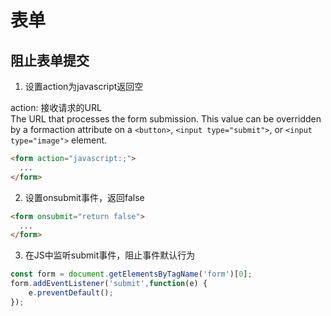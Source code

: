 # 表单

## 阻止表单提交

1. 设置action为javascript返回空

action: 接收请求的URL  
The URL that processes the form submission. This value can be overridden by a formaction attribute on a `<button>`, `<input type="submit">`, or `<input type="image">` element.

```html
<form action="javascript:;">
  ...
</form>
```

2. 设置onsubmit事件，返回false

```html
<form onsubmit="return false">
  ...
</form>
```

3. 在JS中监听submit事件，阻止事件默认行为

```javascript
const form = document.getElementsByTagName('form')[0];
form.addEventListener('submit',function(e) {
    e.preventDefault();
});
```
